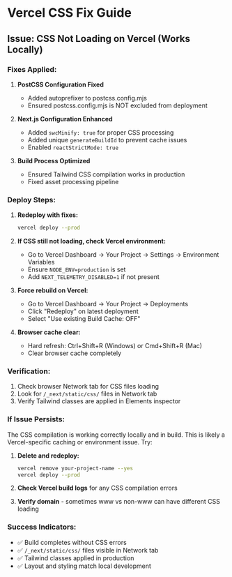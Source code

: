# Vercel CSS Fix Guide

## Issue: CSS Not Loading on Vercel (Works Locally)

### Fixes Applied:

1. **PostCSS Configuration Fixed**
   - Added autoprefixer to postcss.config.mjs
   - Ensured postcss.config.mjs is NOT excluded from deployment

2. **Next.js Configuration Enhanced**
   - Added `swcMinify: true` for proper CSS processing
   - Added unique `generateBuildId` to prevent cache issues
   - Enabled `reactStrictMode: true`

3. **Build Process Optimized**
   - Ensured Tailwind CSS compilation works in production
   - Fixed asset processing pipeline

### Deploy Steps:

1. **Redeploy with fixes:**
   ```bash
   vercel deploy --prod
   ```

2. **If CSS still not loading, check Vercel environment:**
   - Go to Vercel Dashboard → Your Project → Settings → Environment Variables
   - Ensure `NODE_ENV=production` is set
   - Add `NEXT_TELEMETRY_DISABLED=1` if not present

3. **Force rebuild on Vercel:**
   - Go to Vercel Dashboard → Your Project → Deployments
   - Click "Redeploy" on latest deployment
   - Select "Use existing Build Cache: OFF"

4. **Browser cache clear:**
   - Hard refresh: Ctrl+Shift+R (Windows) or Cmd+Shift+R (Mac)
   - Clear browser cache completely

### Verification:

1. Check browser Network tab for CSS files loading
2. Look for `/_next/static/css/` files in Network tab
3. Verify Tailwind classes are applied in Elements inspector

### If Issue Persists:

The CSS compilation is working correctly locally and in build. This is likely a Vercel-specific caching or environment issue. Try:

1. **Delete and redeploy:**
   ```bash
   vercel remove your-project-name --yes
   vercel deploy --prod
   ```

2. **Check Vercel build logs** for any CSS compilation errors

3. **Verify domain** - sometimes www vs non-www can have different CSS loading

### Success Indicators:
- ✅ Build completes without CSS errors
- ✅ `/_next/static/css/` files visible in Network tab
- ✅ Tailwind classes applied in production
- ✅ Layout and styling match local development